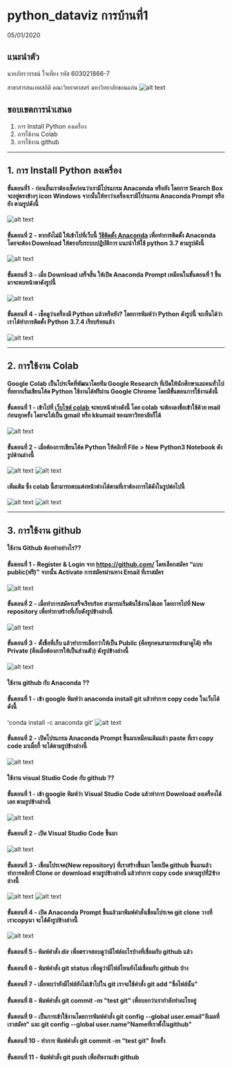 # python_dataviz การบ้านที่1
05/01/2020
## แนะนำตัว
นายภัทรวรรธน์ ใจเที่ยง รหัส 603021866-7

สาขาสารสนเทศสถิติ คณะวิทยาศาสตร์ มหาวิทยาลัยขอนแก่น
![alt text](name.jpg)

## ขอบเขตการนำเสนอ
 1. การ Install Python ลงเครื่อง 
 2. การใช้งาน Colab
 3. การใช้งาน github
 ______________________________________

## 1. การ Install Python ลงเครื่อง
#### ขั้นตอนที่1 - ก่อนอื่นเราต้องเช็คก่อนว่าเรามีโปรแกรม Anaconda หรือยัง โดยการ Search Box จะอยู่ตรงข้างๆ icon Windows จากนั้นให้หาว่าเครื่องเรามีโปรแกรม Anaconda Prompt หรือยัง ตามรูปดังนี้
![alt text](a.png)
#### ขั้นตอนที่ 2 - หากยังไม่มี ให้เข้าไปที่เว็บนี้ [วิธีติดตั้ง Anaconda](https://medium.com/@saichonjaiyen/%E0%B8%81%E0%B8%B2%E0%B8%A3%E0%B8%95%E0%B8%B4%E0%B8%94%E0%B8%95%E0%B8%B1%E0%B9%89%E0%B8%87-anaconda-%E0%B8%9A%E0%B8%99-windows-4dbf02068792/) เพื่อทำการติดตั้ง Anaconda โดยจะต้อง Download ให้ตรงกับระบบปฏิบัติการ แนะนำให้ใช้ python 3.7 ตามรูปดังนี้
![alt text](b.png) 
#### ขั้นตอนที่ 3 - เมื่อ Download เสร็จสิ้น ให้เปิด Anaconda Prompt เหมือนในขั้นตอนที่ 1 ขึ้นมาจะพบหน้าตาดังรูปนี้
![alt text](c.png)
#### ขั้นตอนที่ 4 - เช็คดูว่าเครื่องมี Python แล้วหรือยัง? โดยการพิมพ์ว่า Python ดังรูปนี้ จะเห็นได้ว่าเราได้ทำการติดตั้ง Python 3.7.4 เรียบร้อยแล้ว
![alt text](d.png)
_______________________________________

## 2. การใช้งาน Colab
#### Google Colab เป็นโปรเจ็คที่พัฒนาโดยทีม Google Research ที่เปิดให้นักศึกษาและคนทั่วไปที่อยากเริ่มเขียนโค้ด Python ใช้งานได้ฟรีผ่าน Google Chrome โดยมีขั้นตอนการใช้งานดังนี้
#### ขั้นตอนที่ 1 - เข้าไปที่ [เว็บไซต์ colab ](https://colab.research.google.com) จะพบหน้าต่างดังนี้ โดย colab จะต้องลงชื่อเข้าใช้ด้วย mail ก่อนทุกครั้ง โดยจะใส่เป็น gmail หรือ kkumail ของมหาวิทยาลัยก็ได้
![alt text](aa.jpg)
#### ขั้นตอนที่ 2 - เมื่อต้องการเขียนโค้ด Python ให้คลิกที่ File > New Python3 Notebook ดังรูปด้านล่างนี้
![alt text](ab.jpg)
![alt text](ac.jpg)
#### เพิ่มเติม ซึ่ง colab นี้สามารถตบแต่งหน้าต่างได้ตามที่เราต้องการได้ดังในรูปต่อไปนี้
![alt text](ad.jpg)
![alt text](ae.jpg)
________________________________

## 3. การใช้งาน github
#### ใช้งาน Github ต้องทำอย่างไร??
#### ขั้นตอนที่ 1 - Register & Login จาก https://github.com/ โดยเลือกสมัคร “แบบ public(ฟรี)” จากนั้น Activate การสมัครผ่านทาง Email ที่เราสมัคร
![alt text](1.jpg)
#### ขั้นตอนที่ 2 - เมื่อทำการสมัครเสร็จเรียบร้อย สามารถเริ่มต้นใช้งานได้เลย โดยการไปที่ New repository เพื่อทำกาสร้างที่เก็บดังรูปข้างล่างนี้
![alt text](11.jpg)
#### ขั้นตอนที่ 3 - ตั้งชื่อที่เก็บ แล้วทำการเลือกว่าให้เป็น Pubilc (คือทุกคนสามารถเข้ามาดูได้) หรือ Private (คือเมื่อต้องการให้เป็นส่วนตัว) ดังรูปข้างล่างนี้
![alt text](12.jpg)
#### ใช้งาน github กับ Anaconda ??
#### ขั้นตอนที่ 1 - เข้า google พิมพ์ว่า anaconda install git แล้วทำการ copy code ในเว็บได้ดังนี้ 
'conda install -c anaconda git'
![alt text](13.jpg)
#### ขั้นตอนที่ 2 - เปิดโปรแกรม Anaconda Prompt ขึ้นมาเหมือนเดิมแล้ว paste ที่เรา copy code มาเมื่อกี้ จะได้ตามรูปข้างล่างนี้
![alt text](14.jpg)
#### ใช้งาน visual Studio Code กับ github ??
#### ขั้นตอนที่ 1 - เข้า google พิมพ์ว่า Visual Studio Code แล้วทำการ Download ลงเครื่องได้เลย ตามรูปข้างล่างนี้
![alt text](15.jpg)
#### ขั้นตอนที่ 2 - เปิด Visual Studio Code ขึ้นมา
![alt text](16.jpg)
#### ขั้นตอนที่ 3 - เชื่อมโปรเจค(New repository) ที่เราสร้างขึ้นมา โดยเปิด github ขึ้นมาแล้วทำการคลิกที่ Clone or download ตามรูปข้างล่างนี้ แล้วทำการ copy code มาตามรูปที่2ข้างล่างนี้
![alt text](17.jpg)
![alt text](18.jpg)
#### ขั้นตอนที่ 4 - เปิด Anaconda Prompt ขึ้นแล้วมาพิมพ์คำสั่งเชื่อมโปรเจค git clone วางที่เราcopyมา จะได้ดังรูปข้างล่างนี้ 
![alt text](19.jpg)
#### ขั้นตอนที่ 5 - พิมพ์คำสั่ง dir เพื่อตรวจสอบดูว่ามีไฟล์อะไรบ้างที่เชื่อมกับ github แล้ว
#### ขั้นตอนที่ 6 - พิมพ์คำสั่ง git status เพื่อดูว่ามีไฟล์ไหนยังไม่เชื่อมกับ github บ้าง
#### ขั้นตอนที่ 7 - เมื่อพบว่ายังมีไฟล์ยังไม่เข้าไปใน git เราจะใช้คำสั่ง git add "ชื่อไฟล์นั้น"
#### ขั้นตอนที่ 8 - พิมพ์คำสั่ง git commit -m "test git" เพื่อบอกว่าเรากำลังทำอะไรอยู่
#### ขั้นตอนที่ 9 - เป็นการเข้าใช้งานโดยการพิมพ์คำสั่ง git config --global user.email"อีเมลที่เราสมัคร" และ git config --global user.name"Nameที่เราตั้งในgithub"
#### ขั้นตอนที่ 10 - ทำการ พิมพ์คำสั่ง git commit -m "test git" อีกครั้ง
#### ขั้นตอนที่ 11 - พิมพ์คำสั่ง git push เพื่ออัพงานเข้า github 